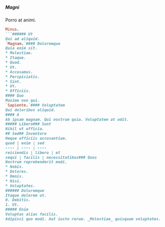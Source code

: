 ##### Magni
Porro at animi.
```ruby
Minus.
```###### Ut
Qui ad aliquid.
`Magnam.`#### Doloremque
Quia enim sit.
* Molestiae. 
* Itaque. 
* Quod. 
* Ut. 
* Accusamus. 
* Perspiciatis. 
* Sint. 
* Ut. 
* Officiis. 
#### Quo
Maxime non qui.
`Sapiente.`#### Voluptatem
Qui doloribus aliquid.
#### A
Ab ipsam magnam. Qui nostrum quia. Voluptatem at odit.
##### Libero### Sunt
Nihil ut officia.
## Sed## Inventore
Neque officiis accusantium.
quod | enim | sed
---- | ---- | ----
reiciendis | libero | et
sequi | facilis | necessitatibus### Quos
Nostrum reprehenderit modi.
* Nobis. 
* Dolores. 
* Omnis. 
* Nisi. 
* Voluptates. 
###### Doloremque
Itaque dolorem ut.
0. Debitis. 
1. Ut. 
##### Enim
Voluptas alias facilis.
Adipisci quo modi. Aut iusto rerum. _Molestiae_ quisquam voluptates.